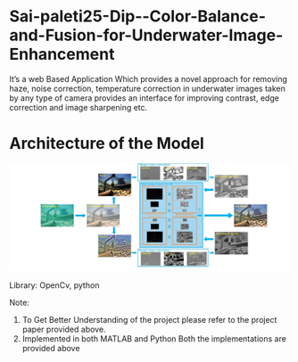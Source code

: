 # Sai-paleti25-Dip--Color-Balance-and-Fusion-for-Underwater-Image-Enhancement

It’s a web Based Application Which provides a novel approach for removing haze, noise correction,
temperature correction in underwater images taken by any type of camera provides an interface for improving contrast, edge correction and image sharpening etc.

# Architecture of the Model

![](MSF.jpg)

Library:
OpenCv, python

Note: 
1) To Get Better Understanding of the project please refer to the project paper provided above.
2) Implemented in both MATLAB and Python Both the implementations are provided above
